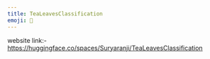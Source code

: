 ```yaml
---
title: TeaLeavesClassification
emoji: 🍃
---
```


website link:-https://huggingface.co/spaces/Suryaranji/TeaLeavesClassification

